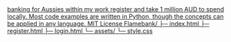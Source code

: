 <a href="https://flamebank.ac" target="_blank">
banking for Aussies within my work register and take 1 million AUD to spend locally.
Most code examples are written in Python, though the concepts can be applied in any language.
MIT License
Flamebank/
├─ index.html
├─ register.html
├─ login.html
└─ assets/
   └─ style.css